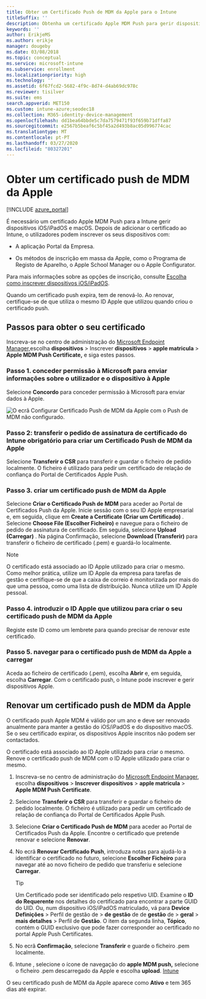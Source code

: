 ```yaml
---
title: Obter um Certificado Push de MDM da Apple para o Intune
titleSuffix: ''
description: Obtenha um certificado Apple MDM Push para gerir dispositivos iOS/iPadOS com Intune.
keywords: ''
author: ErikjeMS
ms.author: erikje
manager: dougeby
ms.date: 03/08/2018
ms.topic: conceptual
ms.service: microsoft-intune
ms.subservice: enrollment
ms.localizationpriority: high
ms.technology: ''
ms.assetid: 6f67fcd2-5682-4f9c-8d74-d4ab69dc978c
ms.reviewer: tisilver
ms.suite: ems
search.appverid: MET150
ms.custom: intune-azure;seodec18
ms.collection: M365-identity-device-management
ms.openlocfilehash: dd1bea64bbde5c7da7579471f93f659b71dffa87
ms.sourcegitcommit: e2567b5beaf6c5bf45a2d493b8ac05d996774cac
ms.translationtype: MT
ms.contentlocale: pt-PT
ms.lasthandoff: 03/27/2020
ms.locfileid: "80327201"
---
```

# <a name="get-an-apple-mdm-push-certificate"></a>Obter um certificado push de MDM da Apple

[!INCLUDE [azure_portal](../includes/azure_portal.md)]

É necessário um certificado Apple MDM Push para a Intune gerir dispositivos iOS/iPadOS e macOS. Depois de adicionar o certificado ao Intune, o utilizadores podem inscrever os seus dispositivos com:

- A aplicação Portal da Empresa.

- Os métodos de inscrição em massa da Apple, como o Programa de Registo de Aparelho, o Apple School Manager ou o Apple Configurator.

Para mais informações sobre as opções de inscrição, consulte [Escolha como inscrever dispositivos iOS/iPadOS](ios-enroll.md).

Quando um certificado push expira, tem de renová-lo. Ao renovar, certifique-se de que utiliza o mesmo ID Apple que utilizou quando criou o certificado push.


## <a name="steps-to-get-your-certificate"></a>Passos para obter o seu certificado
Inscreva-se no centro de administração do [Microsoft Endpoint Manager,](https://go.microsoft.com/fwlink/?linkid=2109431)escolha **dispositivos** > Inscrever **dispositivos** > **apple matricula** > **Apple MDM Push Certificate,** e siga estes passos.

### <a name="step-1-grant-microsoft-permission-to-send-user-and-device-information-to-apple"></a>Passo 1. conceder permissão à Microsoft para enviar informações sobre o utilizador e o dispositivo à Apple
Selecione **Concordo** para conceder permissão à Microsoft para enviar dados à Apple.

![O ecrã Configurar Certificado Push de MDM da Apple com o Push de MDM não configurado.](./media/apple-mdm-push-certificate-get/create-mdm-push-certificate.png)

### <a name="step-2-download-the-intune-certificate-signing-request-required-to-create-an-apple-mdm-push-certificate"></a>Passo 2: transferir o pedido de assinatura de certificado do Intune obrigatório para criar um Certificado Push de MDM da Apple
Selecione **Transferir o CSR** para transferir e guardar o ficheiro de pedido localmente. O ficheiro é utilizado para pedir um certificado de relação de confiança do Portal de Certificados Apple Push.

### <a name="step-3-create-an-apple-mdm-push-certificate"></a>Passo 3. criar um certificado push de MDM da Apple
Selecione **Criar o Certificado Push de MDM** para aceder ao Portal de Certificados Push da Apple. Inicie sessão com o seu ID Apple empresarial e, em seguida, clique em **Create a Certificate (Criar um Certificado)** . Selecione **Choose File (Escolher Ficheiro)** e navegue para o ficheiro de pedido de assinatura de certificado. Em seguida, selecione **Upload (Carregar)** . Na página Confirmação, selecione **Download (Transferir)** para transferir o ficheiro de certificado (.pem) e guardá-lo localmente.

> [!NOTE]
> O certificado está associado ao ID Apple utilizado para criar o mesmo. Como melhor prática, utilize um ID Apple da empresa para tarefas de gestão e certifique-se de que a caixa de correio é monitorizada por mais do que uma pessoa, como uma lista de distribuição. Nunca utilize um ID Apple pessoal.

### <a name="step-4-enter-the-apple-id-used-to-create-your-apple-mdm-push-certificate"></a>Passo 4. introduzir o ID Apple que utilizou para criar o seu certificado push de MDM da Apple
Registe este ID como um lembrete para quando precisar de renovar este certificado.

### <a name="step-5-browse-to-your-apple-mdm-push-certificate-to-upload"></a>Passo 5. navegar para o certificado push de MDM da Apple a carregar
Aceda ao ficheiro de certificado (.pem), escolha **Abrir** e, em seguida, escolha **Carregar**. Com o certificado push, o Intune pode inscrever e gerir dispositivos Apple.

## <a name="renew-apple-mdm-push-certificate"></a>Renovar um certificado push de MDM da Apple
O certificado push Apple MDM é válido por um ano e deve ser renovado anualmente para manter a gestão do iOS/iPadOS e do dispositivo macOS. Se o seu certificado expirar, os dispositivos Apple inscritos não podem ser contactados.

O certificado está associado ao ID Apple utilizado para criar o mesmo. Renove o certificado push de MDM com o ID Apple utilizado para criar o mesmo.

1. Inscreva-se no centro de administração do [Microsoft Endpoint Manager](https://go.microsoft.com/fwlink/?linkid=2109431), escolha **dispositivos** > **Inscrever dispositivos** > **apple matricula** > **Apple MDM Push Certificate**.
2. Selecione **Transferir o CSR** para transferir e guardar o ficheiro de pedido localmente. O ficheiro é utilizado para pedir um certificado de relação de confiança do Portal de Certificados Apple Push.
3. Selecione **Criar o Certificado Push de MDM** para aceder ao Portal de Certificados Push da Apple. Encontre o certificado que pretende renovar e selecione **Renovar**.
4. No ecrã **Renovar Certificado Push**, introduza notas para ajudá-lo a identificar o certificado no futuro, selecione **Escolher Ficheiro** para navegar até ao novo ficheiro de pedido que transferiu e selecione **Carregar**.
   > [!TIP]
   > Um Certificado pode ser identificado pelo respetivo UID. Examine o **ID do Requerente** nos detalhes do certificado para encontrar a parte GUID do UID. Ou, num dispositivo iOS/iPadOS matriculado, vá para **Device** **Definições** > Perfil de gestão de > **de gestão** de  de **gestão** de > **geral** > **mais detalhes** > Perfil de **Gestão**. O item da segunda linha, **Tópico**, contém o GUID exclusivo que pode fazer corresponder ao certificado no portal Apple Push Certificates.
 
6. No ecrã **Confirmação**, selecione **Transferir** e guarde o ficheiro .pem localmente.
7. Intune , selecione o ícone de navegação do **apple MDM push,** selecione o ficheiro .pem descarregado da Apple e escolha **upload**. [Intune](https://go.microsoft.com/fwlink/?linkid=2090973)

O seu certificado push de MDM da Apple aparece como **Ativo** e tem 365 dias até expirar.
